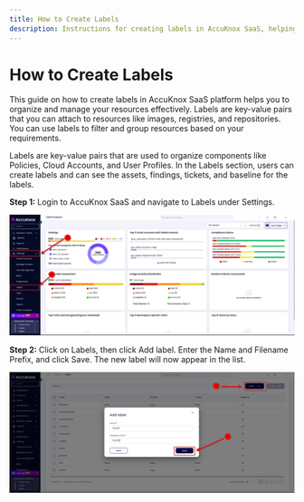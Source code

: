 ```yaml
---
title: How to Create Labels
description: Instructions for creating labels in AccuKnox SaaS, helping organize and manage resources like images, registries, and repositories effectively.
---
```


# How to Create Labels

This guide on how to create labels in AccuKnox SaaS platform helps you to organize and manage your resources effectively. Labels are key-value pairs that you can attach to resources like images, registries, and repositories. You can use labels to filter and group resources based on your requirements.

Labels are key-value pairs that are used to organize components like Policies, Cloud Accounts, and User Profiles. In the Labels section, users can create labels and can see the assets, findings, tickets, and baseline for the labels.

**Step 1:** Login to AccuKnox SaaS and navigate to Labels under Settings.

![Label](images/label-creation/image1.png)

**Step 2:** Click on Labels, then click Add label. Enter the Name and Filename Prefix, and click Save. The new label will now appear in the list.

![Label](images/label-creation/image2.png)